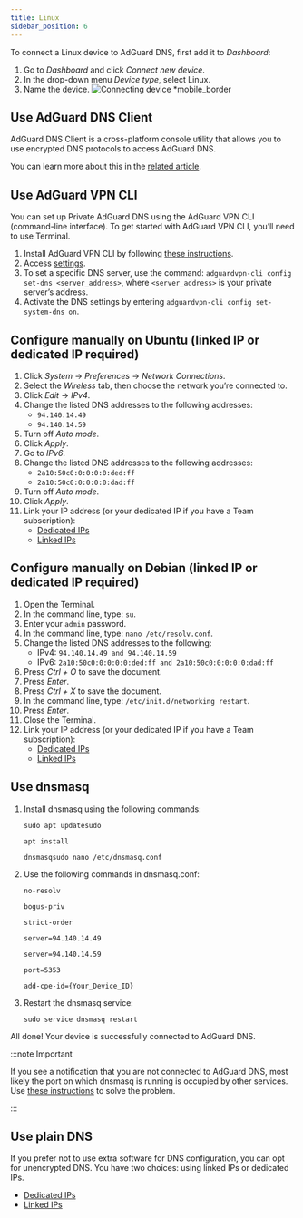 ```yaml
---
title: Linux
sidebar_position: 6
---
```


To connect a Linux device to AdGuard DNS, first add it to *Dashboard*:

1. Go to *Dashboard* and click *Connect new device*.
1. In the drop-down menu *Device type*, select Linux.
1. Name the device.
    ![Connecting device *mobile_border](https://cdn.adtidy.org/content/kb/dns/private/new_dns/connect/choose_linux.png)

## Use AdGuard DNS Client

AdGuard DNS Client is a cross-platform console utility that allows you to use encrypted DNS protocols to access AdGuard DNS.

You can learn more about this in the [related article](/dns-client/overview/).

## Use AdGuard VPN CLI

You can set up Private AdGuard DNS using the AdGuard VPN CLI (command-line interface). To get started with AdGuard VPN CLI, you’ll need to use Terminal.

1. Install AdGuard VPN CLI by following [these instructions](https://adguard-vpn.com/kb/adguard-vpn-for-linux/installation/).
1. Access [settings](https://adguard-vpn.com/kb/adguard-vpn-for-linux/settings/).
1. To set a specific DNS server, use the command: `adguardvpn-cli config set-dns <server_address>`, where `<server_address>` is your private server’s address.
1. Activate the DNS settings by entering `adguardvpn-cli config set-system-dns on`.

## Configure manually on Ubuntu (linked IP or dedicated IP required)

1. Click *System* → *Preferences* → *Network Connections*.
1. Select the *Wireless* tab, then choose the network you’re connected to.
1. Click *Edit* → *IPv4*.
1. Change the listed DNS addresses to the following addresses:
    - `94.140.14.49`
    - `94.140.14.59`
1. Turn off *Auto mode*.
1. Click *Apply*.
1. Go to *IPv6*.
1. Change the listed DNS addresses to the following addresses:
    - `2a10:50c0:0:0:0:0:ded:ff`
    - `2a10:50c0:0:0:0:0:dad:ff`
1. Turn off *Auto mode*.
1. Click *Apply*.
1. Link your IP address (or your dedicated IP if you have a Team subscription):
    - [Dedicated IPs](/private-dns/connect-devices/other-options/dedicated-ip.md)
    - [Linked IPs](/private-dns/connect-devices/other-options/linked-ip.md)

## Configure manually on Debian (linked IP or dedicated IP required)

1. Open the Terminal.
1. In the command line, type: `su`.
1. Enter your `admin` password.
1. In the command line, type: `nano /etc/resolv.conf`.
1. Change the listed DNS addresses to the following:
    - IPv4: `94.140.14.49 and 94.140.14.59`
    - IPv6: `2a10:50c0:0:0:0:0:ded:ff and 2a10:50c0:0:0:0:0:dad:ff`
1. Press *Ctrl + O* to save the document.
1. Press *Enter*.
1. Press *Ctrl + X* to save the document.
1. In the command line, type: `/etc/init.d/networking restart`.
1. Press *Enter*.
1. Close the Terminal.
1. Link your IP address (or your dedicated IP if you have a Team subscription):
    - [Dedicated IPs](/private-dns/connect-devices/other-options/dedicated-ip.md)
    - [Linked IPs](/private-dns/connect-devices/other-options/linked-ip.md)

## Use dnsmasq

1. Install dnsmasq using the following commands:

    `sudo apt updatesudo`

    `apt install`

    `dnsmasqsudo nano /etc/dnsmasq.conf`

1. Use the following commands in dnsmasq.conf:

    `no-resolv`

    `bogus-priv`

    `strict-order`

    `server=94.140.14.49`

    `server=94.140.14.59`

    `port=5353`

    `add-cpe-id={Your_Device_ID}`

1. Restart the dnsmasq service:

    `sudo service dnsmasq restart`

All done! Your device is successfully connected to AdGuard DNS.

:::note Important

If you see a notification that you are not connected to AdGuard DNS, most likely the port on which dnsmasq is running is occupied by other services. Use [these instructions](https://github.com/AdguardTeam/AdGuardHome/wiki/FAQ#bindinuse) to solve the problem.

:::

## Use plain DNS

If you prefer not to use extra software for DNS configuration, you can opt for unencrypted DNS. You have two choices: using linked IPs or dedicated IPs.

- [Dedicated IPs](/private-dns/connect-devices/other-options/dedicated-ip.md)
- [Linked IPs](/private-dns/connect-devices/other-options/linked-ip.md)
